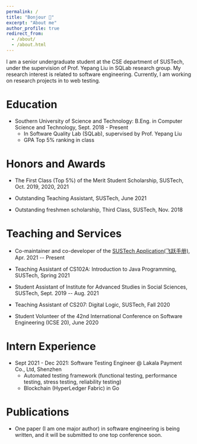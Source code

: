 ```yaml
---
permalink: /
title: "Bonjour 👋"
excerpt: "About me"
author_profile: true
redirect_from:
  - /about/
  - /about.html
---
```


I am a senior undergraduate student at the CSE department of SUSTech, under the supervision of Prof. Yepang Liu in SQLab research group. My research interest is related to software engineering. Currently, I am working on research projects in to web testing.

# Education

- Southern University of Science and Technology: B.Eng. in Computer Science and Technology, Sept. 2018 - Present
  - In Software Quality Lab (SQLab), supervised by Prof. Yepang Liu
  - GPA Top 5% ranking in class

# Honors and Awards

- The First Class (Top 5%) of the Merit Student Scholarship, SUSTech, Oct. 2019, 2020, 2021

- Outstanding Teaching Assistant, SUSTech, June 2021

- Outstanding freshmen scholarship, Third Class, SUSTech, Nov. 2018

# Teaching and Services

- Co-maintainer and co-developer of the [SUSTech Application(飞跃手册)](https://sustech-application.com), Apr. 2021 -- Present

- Teaching Assistant of CS102A: Introduction to Java Programming, SUSTech, Spring 2021

- Student Assistant of Institute for Advanced Studies in Social Sciences, SUSTech, Sept. 2019 -- Aug. 2021

- Teaching Assistant of CS207: Digital Logic, SUSTech, Fall 2020

- Student Volunteer of the 42nd International Conference on Software Engineering (ICSE 20), June 2020

# Intern Experience

- Sept 2021 - Dec 2021: Software Testing Engineer @ Lakala Payment Co., Ltd, Shenzhen
  - Automated testing framework (functional testing, performance testing, stress testing, reliability testing)
  - Blockchain (HyperLedger Fabric) in Go

# Publications

- One paper (I am one major author) in software engineering is being written, and it will be submitted to one top conference soon.
